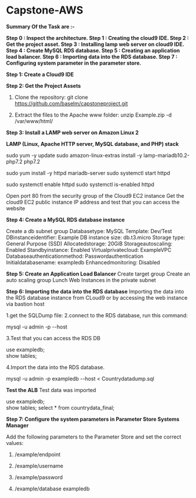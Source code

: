 # Capstone-AWS

**Summary Of the Task are :-**

**Step 0 :  Inspect the architecture. Step 1 : Creating the cloud9 IDE. Step 2 :  Get the project asset. Step 3 :  Installing lamp web server on cloud9 IDE.
  Step 4 :  Create MySQL  RDS database. Step 5 :  Creating an application load balancer. Step 6 :  Importing data into the RDS database.
  Step 7 : Configuring system parameter in the parameter store.**

**Step 1: Create a Cloud9 IDE**

**Step 2: Get the Project Assets**
1. Clone the repository:
git clone https://github.com/baselm/capstoneproject.git

2. Extract the files to the Apache www folder:
unzip Example.zip -d /var/www/html/
   
**Step 3: Install a LAMP web server on Amazon Linux 2**

**LAMP (Linux, Apache HTTP server, MySQL database, and PHP) stack**


sudo yum -y update
sudo amazon-linux-extras install -y lamp-mariadb10.2-php7.2 php7.2

sudo yum install -y httpd mariadb-server
sudo systemctl start httpd

sudo systemctl enable httpd
sudo systemctl is-enabled httpd

Open port 80 from the security group of the Cloud9 EC2 instance
Get the cloud9 EC2 public instance IP address and test that you can access the website

**Step 4: Create a MySQL RDS database instance**

 Create a db subnet group
 Databasetype: MySQL
 Template: Dev/Test
 DBinstanceidentifier: Example
 DB instance size: db.t3.micro
 Storage type: General Purpose (SSD)
 Allocatedstorage: 20GiB
 Storageautoscaling: Enabled
 Standbyinstance: Enabled
 Virtualprivatecloud: ExampleVPC
 Databaseauthenticationmethod: Passwordauthentication
 Initialdatabasename: exampledb
 Enhancedmonitoring: Disabled
 
 **Step 5: Create an Application Load Balancer**
 Create target group
 Create an auto scaling group
 Lunch Web Instances in the private subnet
 
 **Step 6: Importing the data into the RDS database**
 Importing the data into the RDS database instance from CLoud9 or by accessing the web instance via bastion host

  1.get the SQLDump file:
  2.connect to the RDS database, run this command:

   mysql -u admin -p --host <rds-endpoint>
  
  3.Test that you can access the RDS DB

  use exampledb;	
  show tables; 
  
  4.Import the data into the RDS database.
  
  mysql -u admin -p exampledb --host <rds-endpoint>  < Countrydatadump.sql      
                                                                          
  **Test the ALB**
  Test data was imported
  
  use exampledb;	
  show tables; 
  select * from countrydata_final; 
                                                                          
**Step 7: Configure the system parameters in Parameter Store Systems Manager**
   
 Add the following parameters to the Parameter Store and set the correct values:

   1. /example/endpoint

   2. /example/username

   3. /example/password

   4. /example/database exampledb
